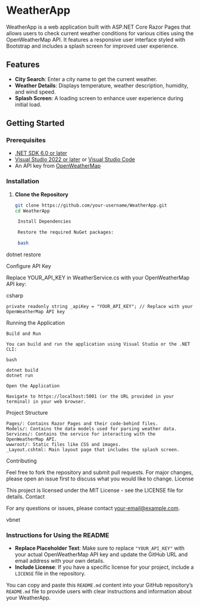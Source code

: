
# WeatherApp

WeatherApp is a web application built with ASP.NET Core Razor Pages that allows users to check current weather conditions for various cities using the OpenWeatherMap API. It features a responsive user interface styled with Bootstrap and includes a splash screen for improved user experience.

## Features

- **City Search**: Enter a city name to get the current weather.
- **Weather Details**: Displays temperature, weather description, humidity, and wind speed.
- **Splash Screen**: A loading screen to enhance user experience during initial load.

## Getting Started

### Prerequisites

- [.NET SDK 6.0 or later](https://dotnet.microsoft.com/download)
- [Visual Studio 2022 or later](https://visualstudio.microsoft.com/) or [Visual Studio Code](https://code.visualstudio.com/)
- An API key from [OpenWeatherMap](https://openweathermap.org/)

### Installation

1. **Clone the Repository**

   ```bash
   git clone https://github.com/your-username/WeatherApp.git
   cd WeatherApp

    Install Dependencies

    Restore the required NuGet packages:

    bash

dotnet restore

Configure API Key

Replace YOUR_API_KEY in WeatherService.cs with your OpenWeatherMap API key:

csharp

    private readonly string _apiKey = "YOUR_API_KEY"; // Replace with your OpenWeatherMap API key

Running the Application

    Build and Run

    You can build and run the application using Visual Studio or the .NET CLI:

    bash

    dotnet build
    dotnet run

    Open the Application

    Navigate to https://localhost:5001 (or the URL provided in your terminal) in your web browser.

Project Structure

    Pages/: Contains Razor Pages and their code-behind files.
    Models/: Contains the data models used for parsing weather data.
    Services/: Contains the service for interacting with the OpenWeatherMap API.
    wwwroot/: Static files like CSS and images.
    _Layout.cshtml: Main layout page that includes the splash screen.

Contributing

Feel free to fork the repository and submit pull requests. For major changes, please open an issue first to discuss what you would like to change.
License

This project is licensed under the MIT License - see the LICENSE file for details.
Contact

For any questions or issues, please contact your-email@example.com.

vbnet


### Instructions for Using the README

- **Replace Placeholder Text**: Make sure to replace `"YOUR_API_KEY"` with your actual OpenWeatherMap API key and update the GitHub URL and email address with your own details.
- **Include License**: If you have a specific license for your project, include a `LICENSE` file in the repository.

You can copy and paste this `README.md` content into your GitHub repository’s `README.md` file to provide users with clear instructions and information about your WeatherApp.



